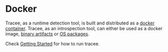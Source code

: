 # Docker

Tracee, as a runtime detection tool, is built and distributed as a
[docker container](https://hub.docker.com/r/aquasec/tracee). Tracee,
as an introspection tool, can either be used as a docker image,
[binary artifacts](https://github.com/aquasecurity/tracee/releases) or
[OS packages](../../contributing/building/packaging.md).

Check [Getting Started](../../index.md) for how to run tracee.
